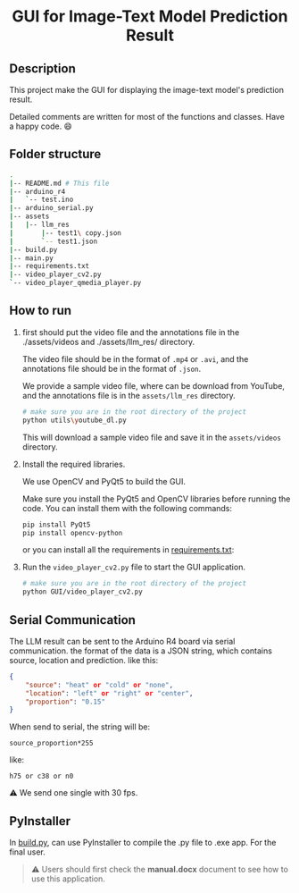 <div align="center">

# GUI for Image-Text Model Prediction Result

</div>

## Description

This project make the GUI for displaying the image-text model's prediction result.

Detailed comments are written for most of the functions and classes.
Have a happy code. 😄

## Folder structure

```bash
.
|-- README.md # This file
|-- arduino_r4
|   `-- test.ino
|-- arduino_serial.py
|-- assets
|   |-- llm_res
|       |-- test1\ copy.json
|       `-- test1.json
|-- build.py
|-- main.py
|-- requirements.txt
|-- video_player_cv2.py
`-- video_player_qmedia_player.py
```

## How to run

1. first should put the video file and the annotations file in the ./assets/videos and ./assets/llm_res/ directory.

   The video file should be in the format of `.mp4` or `.avi`, and the annotations file should be in the format of `.json`.

   We provide a sample video file, where can be download from YouTube, and the annotations file is in the `assets/llm_res` directory.

   ```bash
   # make sure you are in the root directory of the project
   python utils\youtube_dl.py
   ```
   This will download a sample video file and save it in the `assets/videos` directory.

2. Install the required libraries.

   We use OpenCV and PyQt5 to build the GUI.

   Make sure you install the PyQt5 and OpenCV libraries before running the code.
   You can install them with the following commands:

   ```bash
   pip install PyQt5
   pip install opencv-python
   ```

   or you can install all the requirements in [requirements.txt](requirements.txt):

3. Run the `video_player_cv2.py` file to start the GUI application.

   ```bash
   # make sure you are in the root directory of the project
   python GUI/video_player_cv2.py
   ```
## Serial Communication

The LLM result can be sent to the Arduino R4 board via serial communication.
the format of the data is a JSON string, which contains source, location and prediction.
like this:

```json
{
    "source": "heat" or "cold" or "none",
    "location": "left" or "right" or "center",
    "proportion": "0.15"
}
```

When send to serial, the string will be:
```
source_proportion*255
```
like:
```
h75 or c38 or n0
```

⚠️ We send one single with 30 fps.

## PyInstaller

In [build.py](build.py), can use PyInstaller to compile the .py file to .exe app.
For the final user.

> ⚠️ Users should first check the **manual.docx** document to see how to use this application.
